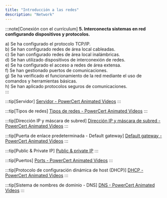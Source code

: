 ```yaml
---
title: "Introducción a las redes"
description: "Network"
---
```


:::note[Conexión con el currículum]
**5. Interconecta sistemas en red configurando dispositivos y protocolos.**	

a)	Se ha configurado el protocolo TCP/IP.  
b)	Se han configurado redes de área local cableadas.  
c)	Se han configurado redes de área local inalámbricas.  
d)	Se han utilizado dispositivos de interconexión de redes.  
e)	Se ha configurado el acceso a redes de área extensa.  
f)	Se han gestionado puertos de comunicaciones.  
g)	Se ha verificado el funcionamiento de la red mediante el uso de comandos y herramientas básicas.  
h)	Se han aplicado protocolos seguros de comunicaciones.  
:::

:::tip[Servidor]
[Servidor - PowerCert Animated Videos](https://www.youtube.com/watch?v=UjCDWCeHCzY)
:::

:::tip[Tipos de redes]
[Tipos de redes - PowerCert Animated Videos](https://www.youtube.com/watch?v=NyZWSvSj8e)
:::

:::tip[Dirección IP y máscara de subred]
[Dirección IP y máscara de subred - PowerCert Animated Videos](https://www.youtube.com/watch?v=s_Ntt6eTn94)
:::

:::tip[Puerta de enlace predeterminada - Default gateway]
[Default gateway - PowerCert Animated Videos](https://www.youtube.com/watch?v=pCcJFdYNamc)
:::

:::tip[Public & Private IP]
[Public & private IP](https://www.youtube.com/watch?v=po8ZFG0Xc4Q)
:::

:::tip[Puertos]
[Ports - PowerCert Animated Videos](https://www.youtube.com/watch?v=g2fT-g9PX9o)
:::

:::tip[Protocolo de configuración dinámica de host (DHCP)]
[DHCP - PowerCert Animated Videos](https://www.youtube.com/watch?v=e6-TaH5bkjo)
:::

:::tip[Sistema de nombres de dominio - DNS]
[DNS - PowerCert Animated Videos](https://www.youtube.com/watch?v=mpQZVYPuDGU)
:::

